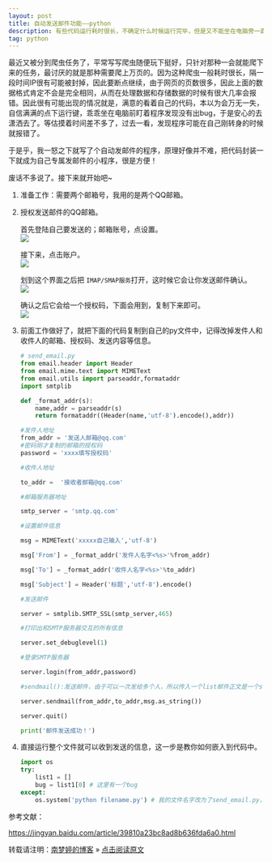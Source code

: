 ```yaml
---
layout: post
title: 自动发送邮件功能——python  
description: 有些代码运行耗时很长，不确定什么时候运行完毕，但是又不能坐在电脑旁一直等它结束。要是代码运行完毕或者报错的时候给自己发送一封邮件多好，这样就可以及时返回进行修改代码，或是进行后续工作。
tag: python
---
```


最近又被分到爬虫任务了，平常写写爬虫随便玩下挺好，只针对那种一会就能爬下来的任务，最讨厌的就是那种需要爬上万页的。因为这种爬虫一般耗时很长，隔一段时间IP很有可能被封掉，因此要断点继续，由于网页的页数很多，因此上面的数据格式肯定不会是完全相同，从而在处理数据和存储数据的时候有很大几率会报错。因此很有可能出现的情况就是，满意的看着自己的代码，本以为会万无一失，自信满满的点下运行键，乖乖坐在电脑前盯着程序发现没有出bug，于是安心的去潇洒去了。等估摸着时间差不多了，过去一看，发现程序可能在自己刚转身的时候就报错了。  

  

于是乎，我一怒之下就写了个自动发邮件的程序，原理好像并不难，把代码封装一下就成为自己专属发邮件的小程序，很是方便！  

废话不多说了。接下来就开始吧~  

1. 准备工作：需要两个邮箱号，我用的是两个QQ邮箱。  
2. 授权发送邮件的QQ邮箱。  
        
    首先登陆自己要发送的；邮箱账号，点设置。  
   ![][pt_01]  
     
    接下来，点击账户。  
   ![][pt_02]
     
    划到这个界面之后把 `IMAP/SMAP服务`打开，这时候它会让你发送邮件确认。  
   ![][pt_03]  
     
   确认之后它会给一个授权码，下面会用到，复制下来即可。  
   ![][pt_04]
   
3. 前面工作做好了，就把下面的代码复制到自己的py文件中，记得改掉发件人和收件人的邮箱、授权码、发送内容等信息。  
	```python
	# send_email.py
	from email.header import Header
	from email.mime.text import MIMEText
	from email.utils import parseaddr,formataddr
	import smtplib

	def _format_addr(s):    
		name,addr = parseaddr(s)    
		return formataddr((Header(name,'utf-8').encode(),addr))

	#发件人地址
	from_addr = '发送人邮箱@qq.com'
	#密码刚才复制的邮箱的授权码
	password = 'xxxx填写授权码'

	#收件人地址

	to_addr =  '接收者邮箱@qq.com'

	#邮箱服务器地址

	smtp_server = 'smtp.qq.com'

	#设置邮件信息

	msg = MIMEText('xxxxx自己输入','utf-8')

	msg['From'] = _format_addr('发件人名字<%s>'%from_addr)

	msg['To'] = _format_addr('收件人名字<%s>'%to_addr)

	msg['Subject'] = Header('标题','utf-8').encode()

	#发送邮件

	server = smtplib.SMTP_SSL(smtp_server,465)

	#打印出和SMTP服务器交互的所有信息

	server.set_debuglevel(1)

	#登录SMTP服务器

	server.login(from_addr,password)

	#sendmail():发送邮件，由于可以一次发给多个人，所以传入一个list邮件正文是一个str，as_string()把MIMEText对象变成str。

	server.sendmail(from_addr,to_addr,msg.as_string())

	server.quit()

	print('邮件发送成功！')
	```

4. 直接运行整个文件就可以收到发送的信息，这一步是教你如何嵌入到代码中。  

	```python 
	import os
	try:
		list1 = []
		bug = list1[0] # 这里有一个bug
	except:
		os.system('python filename.py') # 我的文件名字改为了send_email.py，所以这里可以写为 os.system('python send_email.py')
	```

参考文献：  

https://jingyan.baidu.com/article/39810a23bc8ad8b636fda6a0.html

转载请注明：[南梦婷的博客](https://norah2.github.io) » [点击阅读原文](https://norah2.github.io/2019/03/autosend_email/)   

<!--以下是本文用到的链接-->  

[pt_01]: /images/posts/autosend_email/01.png
[pt_02]: /images/posts/autosend_email/02.png
[pt_03]: /images/posts/autosend_email/03.png
[pt_04]: /images/posts/autosend_email/04.png
